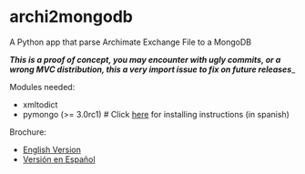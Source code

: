 # archi2mongodb
A Python app that parse Archimate Exchange File to a MongoDB

___This is a proof of concept, you may encounter with ugly commits, or a wrong MVC distribution, this a very import issue to fix on future releases____

Modules needed:

 - xmltodict
 - pymongo (>= 3.0rc1) # Click [here][pymongo3] for installing instructions (in spanish)
 
 [pymongo3]:http://rafaaguilar.github.io/entradas/mongo-30-en-rhel-5/#instalando-pymongo-30rc1-python-driver-para-mongodb-30

Brochure:

- [English Version][ev]
- [Versión en Español][sv]

[sv]:http://rafaaguilar.github.io/entradas/archimate-2-mongodb/#versin-en-espaol
[ev]:http://rafaaguilar.github.io/entradas/archimate-2-mongodb/#english-version
